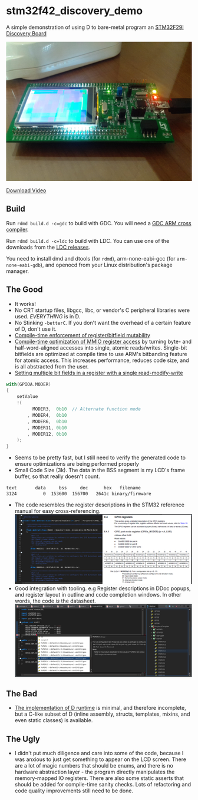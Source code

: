 # stm32f42_discovery_demo
A simple demonstration of using D to bare-metal program an [STM32F29I Discovery Board](http://www.st.com/web/catalog/tools/FM116/SC959/SS1532/PF259090)

![](https://raw.githubusercontent.com/JinShil/stm32f42_discovery_demo/master/images/teaser.jpg)

[Download Video](https://raw.githubusercontent.com/JinShil/stm32f42_discovery_demo/master/images/teaser.mp4)

## Build
Run `rdmd build.d -c=gdc` to build with GDC.  You will need a [GDC ARM cross compiler](https://github.com/JinShil/arm-none-eabi-gdc).

Run `rdmd build.d -c=ldc` to build with LDC.  You can use one of the downloads from the [LDC releases](https://github.com/ldc-developers/ldc/releases).

You need to install dmd and dtools (for `rdmd`), arm-none-eabi-gcc (for `arm-none-eabi-gdb`), and openocd from your Linux distribution's package manager.

## The Good
* It works!
* No CRT startup files, libgcc, libc, or vendor's C peripheral libraries were used.  *EVERYTHING* is in D.
* No Stinking `-betterC`.  If you don't want the overhead of a certain feature of D, don't use it.
* [Compile-time enforcement of register/bitfield mutability](https://github.com/JinShil/stm32f42_discovery_demo/blob/c324bbf861cf258a819478481521528fca88dcb3/source/stm32f42/mmio.d#L244-L275)
* [Compile-time optimization of MMIO register access](https://github.com/JinShil/stm32f42_discovery_demo/blob/c324bbf861cf258a819478481521528fca88dcb3/source/stm32f42/mmio.d#L417-L437) by turning byte- and half-word-aligned accesses into single, atomic reads/writes. Single-bit bitfields are optimized at compile time to use ARM's bitbanding feature for atomic access.  This increases performance, reduces code size, and is all abstracted from the user.
* [Setting multiple bit fields in a register with a single read-modify-write](https://github.com/JinShil/stm32f42_discovery_demo/blob/c324bbf861cf258a819478481521528fca88dcb3/source/stm32f42/mmio.d#L665-L671)

```D
with(GPIOA.MODER)
{
    setValue
    !(
          MODER3,  0b10  // Alternate function mode
        , MODER4,  0b10
        , MODER6,  0b10
        , MODER11, 0b10
        , MODER12, 0b10
    );
}
```

* Seems to be pretty fast, but I still need to verify the generated code to ensure optimizations are being performed properly
* Small Code Size (3k).  The data in the BSS segment is my LCD's frame buffer, so that really doesn't count.

```
text       data     bss     dec      hex   filename
3124	      0	 153600	 156700	  2641c	binary/firmware
```
* The code resembles the register descriptions in the STM32 reference manual for easy cross-referencing.
![](https://raw.githubusercontent.com/JinShil/stm32f42_discovery_demo/master/images/cross-referencing.png)
* Good integration with tooling.  e.g Register descriptions in DDoc popups, and register layout in outline and code completion windows.  In other words, the code *is* the datasheet.
![](https://raw.githubusercontent.com/JinShil/stm32f42_discovery_demo/master/images/tooling.png)


## The Bad
* [The implementation of D runtime](https://github.com/JinShil/stm32f42_discovery_demo/tree/master/source/runtime) is minimal, and therefore incomplete, but a C-like subset of D (inline assembly, structs, templates, mixins, and even static classes) is available.

## The Ugly
* I didn't put much diligence and care into some of the code, because I was anxious to just get something to appear on the LCD screen.  There are a lot of magic numbers that should be enums, and there is no hardware abstraction layer - the program directly manipulates the memory-mapped IO registers. There are also some static asserts that should be added for compile-time sanity checks.  Lots of refactoring and code quality improvements still need to be done.
